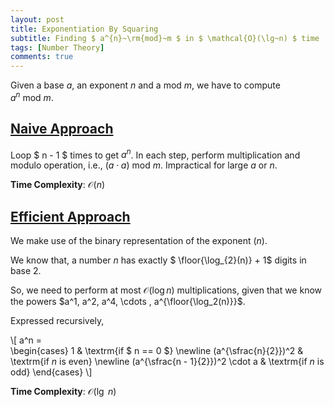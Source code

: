 ```yaml
---
layout: post
title: Exponentiation By Squaring
subtitle: Finding $ a^{n}~\rm{mod}~m $ in $ \mathcal{O}(\lg~n) $ time
tags: [Number Theory]
comments: true
---
```


Given a base $a$, an exponent $n$ and a mod $m$, we have to compute $a^n ~\textrm{mod}~m$. 

## <u> Naive Approach </u>

Loop $ n - 1 $ times to get $a^n$. In each step, perform multiplication and modulo operation, i.e., $(a \cdot a)~\textrm{mod}~m$. Impractical for large $a$ or $n$.

**Time Complexity**: $\mathcal{O}(n)$

## <u> Efficient Approach </u>

We make use of the binary representation of the exponent ($n$). 

We know that, a number $n$ has exactly $ \floor{\log_{2}(n)} + 1$ digits in base $2$.

So, we need to perform at most $\mathcal{O}(\log n)$ multiplications, given that we know the powers $a^1, a^2, a^4, \cdots , a^{\floor{\log_2(n)}}$. 

Expressed recursively,

\\[
a^n =  
\begin{cases}
  1 & \textrm{if $ n == 0 $} \newline
  (a^{\sfrac{n}{2}})^2 & \textrm{if $n$ is even} \newline
  (a^{\sfrac{n - 1}{2}})^2 \cdot a & \textrm{if $n$ is odd}
\end{cases}
\\]


**Time Complexity**: $\mathcal{O}(\lg~n)$
